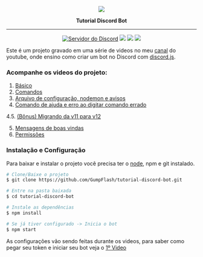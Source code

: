 <p align="center">
    <img src="https://yt3.ggpht.com/a/AATXAJx_w1yTgLhkYXUxNo4iIZHzIr5ls0sb9Jbm9A=s100-c-k-c0xffffffff-no-rj-mo">
    <p align="center"><b>Tutorial Discord Bot</b><p>
</p>

<hr>
<p align="center">
<a alt="Servidor do Discord">
    <a href="https://discord.gg/4GYN6bV"><img src="https://discordapp.com/api/guilds/330547455273992202/embed.png" alt="Servidor do Discord" /></a>
</a>
<a>
    <img src="https://img.shields.io/twitch/status/gumpflash?color=%23c9459b">
</a>
<a>
    <img src="https://img.shields.io/github/package-json/dependency-version/GumpFlash/tutorial-discord-bot/discord.js?color=%23c9459b">
</a>
<a alt="Contribuidores">
    <img src="https://img.shields.io/github/contributors/GumpFlash/tutorial-discord-bot?color=%23c9459b&label=contribuidores" >
</a>
</p>

Este é um projeto gravado em uma série de videos no meu [canal](https://www.youtube.com/gumpflash) do youtube, onde ensino como criar um bot no Discord com [discord.js](https://discord.js.org).

### Acompanhe os videos do projeto:
1. [Básico](https://www.youtube.com/watch?v=BVY8ufpHyuE)
2. [Comandos](https://www.youtube.com/watch?v=kr8xtfICHgI&t=550s)
3. [Arquivo de configuração, nodemon e avisos](https://www.youtube.com/watch?v=ba-voj6-4iM&t=48s)
4. [Comando de ajuda e erro ao digitar comando errado](https://www.youtube.com/watch?v=-F5hpbA5I_8)

4.5. [(Bônus) Migrando da v11 para v12](https://www.youtube.com/watch?v=-9zK1Pl-LaI)

5. [Mensagens de boas vindas](https://www.youtube.com/watch?v=rrNnvZ8NmJ0)
6. [Permissões](https://www.youtube.com/watch?v=PbIRleErlkI)

### Instalação e Configuração
Para baixar e instalar o projeto você precisa ter o [node](https://nodejs.org/en/), npm e git instalado.
```bash
# Clone/Baixe o projeto
$ git clone https://github.com/GumpFlash/tutorial-discord-bot.git

# Entre na pasta baixada
$ cd tutorial-discord-bot

# Instale as dependências
$ npm install

# Se já tiver configurado -> Inicia o bot
$ npm start
```

As configurações vão sendo feitas durante os videos, para saber como pegar seu token e iniciar seu bot veja o [1º Video](https://www.youtube.com/watch?v=BVY8ufpHyuE)
